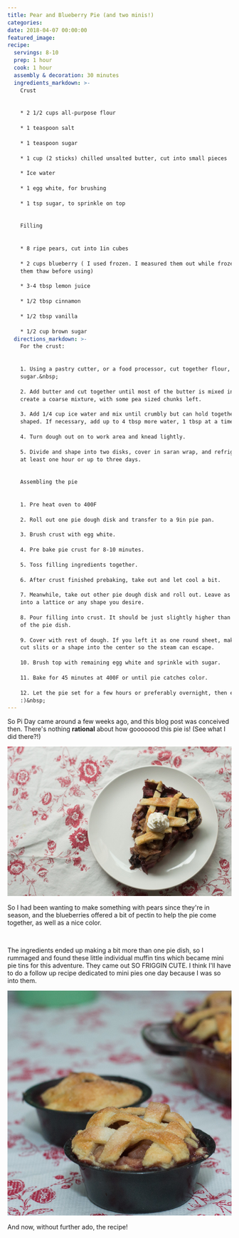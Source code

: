 ```yaml
---
title: Pear and Blueberry Pie (and two minis!)
categories:
date: 2018-04-07 00:00:00
featured_image:
recipe:
  servings: 8-10
  prep: 1 hour
  cook: 1 hour
  assembly & decoration: 30 minutes
  ingredients_markdown: >-
    Crust


    * 2 1/2 cups all-purpose flour

    * 1 teaspoon salt

    * 1 teaspoon sugar

    * 1 cup (2 sticks) chilled unsalted butter, cut into small pieces

    * Ice water

    * 1 egg white, for brushing

    * 1 tsp sugar, to sprinkle on top


    Filling


    * 8 ripe pears, cut into 1in cubes

    * 2 cups blueberry ( I used frozen. I measured them out while frozen but let
    them thaw before using)

    * 3-4 tbsp lemon juice

    * 1/2 tbsp cinnamon

    * 1/2 tbsp vanilla

    * 1/2 cup brown sugar
  directions_markdown: >-
    For the crust:


    1. Using a pastry cutter, or a food processor, cut together flour, salt,
    sugar.&nbsp;

    2. Add butter and cut together until most of the butter is mixed in to
    create a coarse mixture, with some pea sized chunks left.

    3. Add 1/4 cup ice water and mix until crumbly but can hold together when
    shaped. If necessary, add up to 4 tbsp more water, 1 tbsp at a time.&nbsp;

    4. Turn dough out on to work area and knead lightly.

    5. Divide and shape into two disks, cover in saran wrap, and refrigerate for
    at least one hour or up to three days.


    Assembling the pie


    1. Pre heat oven to 400F

    2. Roll out one pie dough disk and transfer to a 9in pie pan.

    3. Brush crust with egg white.

    4. Pre bake pie crust for 8-10 minutes.

    5. Toss filling ingredients together.

    6. After crust finished prebaking, take out and let cool a bit.

    7. Meanwhile, take out other pie dough disk and roll out. Leave as is, cut
    into a lattice or any shape you desire.

    8. Pour filling into crust. It should be just slightly higher than the sides
    of the pie dish.

    9. Cover with rest of dough. If you left it as one round sheet, make sure to
    cut slits or a shape into the center so the steam can escape.

    10. Brush top with remaining egg white and sprinkle with sugar.

    11. Bake for 45 minutes at 400F or until pie catches color.

    12. Let the pie set for a few hours or preferably overnight, then enjoy!
    :)&nbsp;
---
```


So Pi Day came around a few weeks ago, and this blog post was conceived then. There's nothing&nbsp;**rational**&nbsp;about how gooooood this pie is! (See what I did there?!)

![](/uploads/dsc-0345.jpg)

So I had been wanting to make something with pears since they're in season, and the blueberries offered a bit of pectin to help the pie come together, as well as a nice color.

&nbsp;

The ingredients ended up making a bit more than one pie dish, so I rummaged and found these little individual muffin tins which became mini pie tins for this adventure. They came out SO FRIGGIN CUTE. I think I'll have to do a follow up recipe dedicated to mini pies one day because I was so into them.

![](/uploads/dsc-0324.jpg)

And now, without further ado, the recipe!